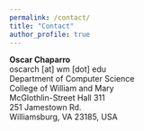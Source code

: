 ```yaml
---
permalink: /contact/
title: "Contact"
author_profile: true
---
```


**Oscar Chaparro**  
oscarch [at] wm [dot] edu  
Department of Computer Science  
College of William and Mary  
McGlothlin-Street Hall 311  
251 Jamestown Rd.  
Williamsburg, VA 23185, USA  
